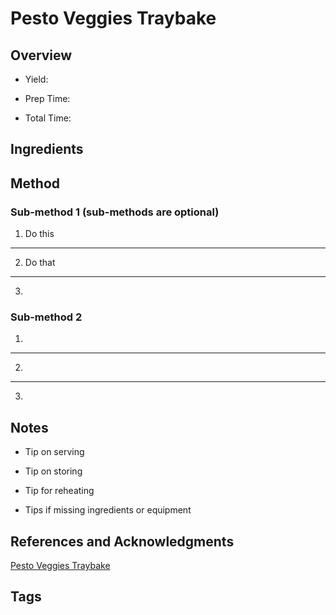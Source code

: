 # Pesto Veggies Traybake

## Overview

- Yield:

- Prep Time:

- Total Time:

## Ingredients



## Method

### Sub-method 1 (sub-methods are optional)

1. Do this
---
2. Do that
---
3.

### Sub-method 2

1.
---
2.
---
3.

## Notes

- Tip on serving

- Tip on storing

- Tip for reheating

- Tips if missing ingredients or equipment

## References and Acknowledgments

[Pesto Veggies Traybake](https://www.reddit.com/r/GifRecipes/comments/e1fnvb/pesto_veggie_traybake/)

## Tags


